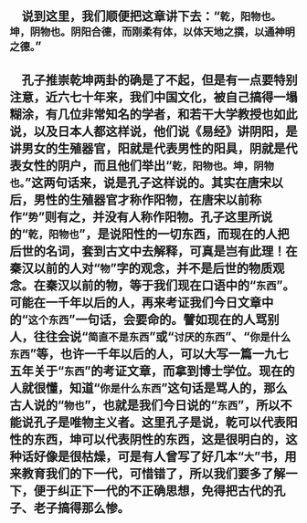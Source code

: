 &emsp;说到这里，我们顺便把这章讲下去：“``乾，阳物也。坤，阴物也。阴阳合德，而刚柔有体，以体天地之撰，以通神明之德。``”
---
&emsp;孔子推崇乾坤两卦的确是了不起，但是有一点要特别注意，近六七十年来，我们中国文化，被自己搞得一塌糊涂，有几位非常知名的学者，和若干大学教授也如此说，以及日本人都这样说，他们说《易经》讲阴阳，是讲男女的生殖器官，阳就是代表男性的阳具，阴就是代表女性的阴户，而且他们举出“``乾，阳物也。坤，阴物也。``”这两句话来，说是孔子这样说的。其实在唐宋以后，男性的生殖器官才称作阳物，在唐宋以前称作“``势``”则有之，并没有人称作阳物。孔子这里所说的“``乾，阳物也``”，是说阳性的一切东西，而现在的人把后世的名词，套到古文中去解释，可真是岂有此理！在秦汉以前的人对“``物``”字的观念，并不是后世的物质观念。在秦汉以前的物，等于我们现在口语中的“``东西``”。可能在一千年以后的人，再来考证我们今日文章中的“``这个东西``”一句话，会要命的。譬如现在的人骂别人，往往会说“``简直不是东西``”或“``讨厌的东西``”、“``你是什么东西``”等，也许一千年以后的人，可以大写一篇一九七五年关于“``东西``”的考证文章，而拿到博士学位。现在的人就很懂，知道“``你是什么东西``”这句话是骂人的，那么古人说的“``物也``”，也就是我们今日说的“``东西``”，所以不能说孔子是唯物主义者。这里孔子是说，乾可以代表阳性的东西，坤可以代表阴性的东西，这是很明白的，这种话好像是很枯燥，可是有人曾写了好几本“``大``”书，用来教育我们的下一代，可惜错了，所以我们要多了解一下，便于纠正下一代的不正确思想，免得把古代的孔子、老子搞得那么惨。
---
